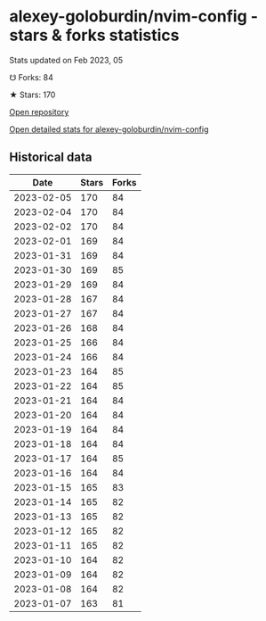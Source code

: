 # alexey-goloburdin/nvim-config - stars & forks statistics

Stats updated on Feb 2023, 05

☋ Forks: 84

★ Stars: 170

[Open repository](https://github.com/alexey-goloburdin/nvim-config)

[Open detailed stats for alexey-goloburdin/nvim-config](https://reviewgithub.com/rep/alexey-goloburdin/nvim-config)

## Historical data
| Date | Stars | Forks |
|------|-------|-------|
| 2023-02-05 | 170 | 84 | 
| 2023-02-04 | 170 | 84 | 
| 2023-02-02 | 170 | 84 | 
| 2023-02-01 | 169 | 84 | 
| 2023-01-31 | 169 | 84 | 
| 2023-01-30 | 169 | 85 | 
| 2023-01-29 | 169 | 84 | 
| 2023-01-28 | 167 | 84 | 
| 2023-01-27 | 167 | 84 | 
| 2023-01-26 | 168 | 84 | 
| 2023-01-25 | 166 | 84 | 
| 2023-01-24 | 166 | 84 | 
| 2023-01-23 | 164 | 85 | 
| 2023-01-22 | 164 | 85 | 
| 2023-01-21 | 164 | 84 | 
| 2023-01-20 | 164 | 84 | 
| 2023-01-19 | 164 | 84 | 
| 2023-01-18 | 164 | 84 | 
| 2023-01-17 | 164 | 85 | 
| 2023-01-16 | 164 | 84 | 
| 2023-01-15 | 165 | 83 | 
| 2023-01-14 | 165 | 82 | 
| 2023-01-13 | 165 | 82 | 
| 2023-01-12 | 165 | 82 | 
| 2023-01-11 | 165 | 82 | 
| 2023-01-10 | 164 | 82 | 
| 2023-01-09 | 164 | 82 | 
| 2023-01-08 | 164 | 82 | 
| 2023-01-07 | 163 | 81 | 

